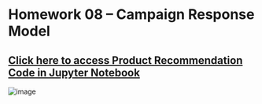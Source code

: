 # Homework 08 – Campaign Response Model

## [Click here to access Product Recommendation Code in Jupyter Notebook](https://github.com/yothorn/BADS7105-CRM-analytics-and-intelligence/blob/main/Homework%2008%20%E2%80%93%20Campaign%20Response%20Model/HW8%E2%80%93Campaign_Response_Model.ipynb)

![image](https://user-images.githubusercontent.com/76954323/127207539-091b3852-e3bf-47a0-82ef-bc52e617058c.png)
